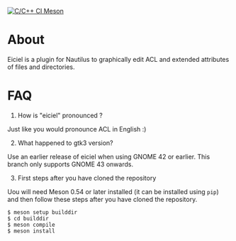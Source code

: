 [![C/C++ CI Meson](https://github.com/rofirrim/eiciel/actions/workflows/meson.yml/badge.svg)](https://github.com/rofirrim/eiciel/actions/workflows/meson.yml)

# About

Eiciel is a plugin for Nautilus to graphically edit ACL and extended attributes
of files and directories.

# FAQ

1. How is "eiciel" pronounced ?

Just like you would pronounce ACL in English :)

2. What happened to gtk3 version?

Use an earlier release of eiciel when using GNOME 42 or earlier. This branch
only supports GNOME 43 onwards.

3. First steps after you have cloned the repository

Uou will need Meson 0.54 or later installed (it can be installed using `pip`)
and then follow these steps after you have cloned the repository.

```
$ meson setup builddir
$ cd builddir
$ meson compile
$ meson install
```
